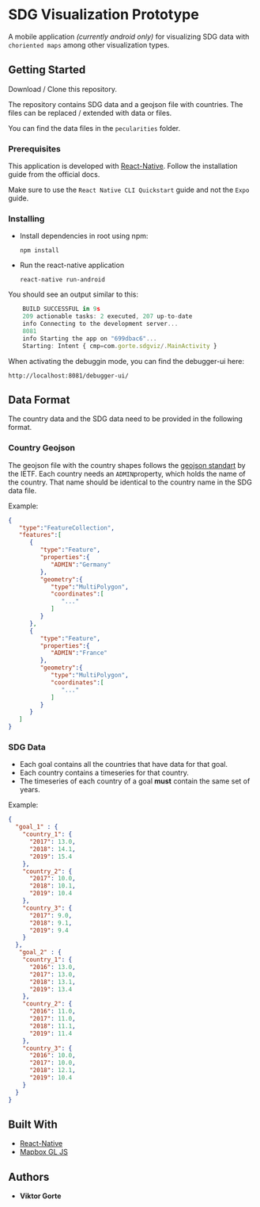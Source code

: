 # SDG Visualization Prototype

A mobile application _(currently android only)_ for visualizing SDG data with `choriented maps` among other visualization types.

## Getting Started

Download / Clone this repository.

The repository contains SDG data and a geojson file with countries. The files can be replaced / extended with data or files.

You can find the data files in the `pecularities` folder.



### Prerequisites

This application is developed with [React-Native](https://reactnative.dev/). Follow the installation guide from the official docs. 

Make sure to use the `React Native CLI Quickstart` guide and not the `Expo` guide.

### Installing

- Install dependencies in root using npm:

  ```
  npm install
  ```

- Run the react-native application

    ```
    react-native run-android
    ```


You should see an output similar to this: 

```javascript
    BUILD SUCCESSFUL in 9s
    209 actionable tasks: 2 executed, 207 up-to-date
    info Connecting to the development server...
    8081
    info Starting the app on "699dbac6"...
    Starting: Intent { cmp=com.gorte.sdgviz/.MainActivity }
```

When activating the debuggin mode, you can find the debugger-ui here: 

`http://localhost:8081/debugger-ui/
`

## Data Format
The country data and the SDG data need to be provided in the following format.

### Country Geojson
The geojson file with the country shapes follows the [geojson standart](https://tools.ietf.org/html/rfc7946) by the IETF.
Each country needs an `ADMIN`property, which holds the name of the country. That name should be identical to the country name in the SDG data file.

Example:

```geojson
{
   "type":"FeatureCollection",
   "features":[
      {
         "type":"Feature",
         "properties":{
            "ADMIN":"Germany"
         },
         "geometry":{
            "type":"MultiPolygon",
            "coordinates":[
               "..."
            ]
         }
      },
      {
         "type":"Feature",
         "properties":{
            "ADMIN":"France"
         },
         "geometry":{
            "type":"MultiPolygon",
            "coordinates":[
               "..."
            ]
         }
      }
   ]
}

``` 



### SDG Data
* Each goal contains all the countries that have data for that goal.
* Each country contains a timeseries for that country.
* The timeseries of each country of a goal **must** contain the same set of years.

Example:

```json
{
  "goal_1" : {
    "country_1": {
      "2017": 13.0,
      "2018": 14.1,
      "2019": 15.4
    },
    "country_2": {
      "2017": 10.0,
      "2018": 10.1,
      "2019": 10.4
    },
    "country_3": {
      "2017": 9.0,
      "2018": 9.1,
      "2019": 9.4
    }
  },
   "goal_2" : {
    "country_1": {
      "2016": 13.0,
      "2017": 13.0,
      "2018": 13.1,
      "2019": 13.4
    },
    "country_2": {
      "2016": 11.0,
      "2017": 11.0,
      "2018": 11.1,
      "2019": 11.4
    },
    "country_3": {
      "2016": 10.0,
      "2017": 10.0,
      "2018": 12.1,
      "2019": 10.4
    }
  }
}
```

## Built With

* [React-Native](https://reactnative.dev/)
* [Mapbox GL JS](https://docs.mapbox.com/mapbox-gl-js/api/)

## Authors

* **Viktor Gorte** 
